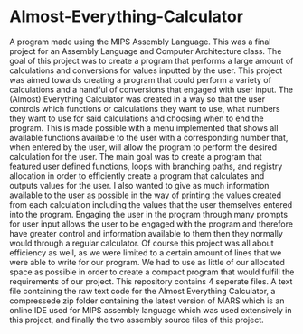 # Almost-Everything-Calculator
A program made using the MIPS Assembly Language. This was a final project for an Assembly Language and Computer Architecture class. The goal of this project was to create a program that performs a large amount of calculations and conversions for values inputted by the user.
This project was aimed towards creating a program that could perform a variety of calculations and a handful of conversions that engaged with user input. The (Almost) Everything Calculator was created in a way so that the user controls which functions or calculations they want to use, what numbers they want to use for said calculations and choosing when to end the program. This is made possible with a menu implemented that shows all available functions available to the user with a corresponding number that, when entered by the user, will allow the program to perform the desired calculation for the user. The main goal was to create a program that featured user defined functions, loops with branching paths, and registry allocation in order to efficiently create a program that calculates and outputs values for the user. I also wanted to give as much information available to the user as possible in the way of printing the values created from each calculation including the values that the user themselves entered into the program. Engaging the user in the program through many prompts for user input allows the user to be engaged with the program and therefore have greater control and information available to them then they normally would through a regular calculator. Of course this project was all about efficiency as well, as we were limited to a certain amount of lines that we were able to write for our program. We had to use as little of our allocated space as possible in order to create a compact program that would fulfill the requirements of our project. 
This repository contains 4 seperate files. A text file containing the raw text code for the Almost Everything Calculator, a compressede zip folder containing the latest version of MARS which is an online IDE used for MIPS assembly language which was used extensively in this project, and finally the two assembly source files of this project.
